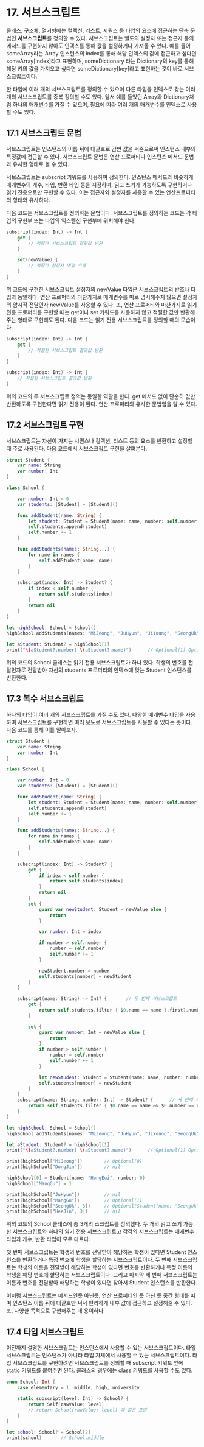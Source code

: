 # 17. 서브스크립트

클래스, 구조체, 열거형에는 컬렉션, 리스트, 시퀀스 등 타입의 요소에 접근하는 단축 문법인 **서브스크립트**를 정의할 수 있다. 서브스크립트는 별도의 설정자 또는 접근자 등의 메서드를 구현하지 않아도 인덱스를 통해 값을 설정하거나 가져올 수 있다. 예를 들어 someArray라는 Array 인스턴스의 index를 통해 해당 인덱스의 값에 접근하고 싶다면 someArray[index]라고 표현하며, someDictionary 라는 Dictionary의 key를 통해 해당 키의 값을 가져오고 싶다면 someDictionary[key]라고 표현하는 것이 바로 서브스크립트이다.

한 타입에 여러 개의 서브스크립트를 정의할 수 있으며 다른 타입을 인덱스로 갖는 여러 개의 서브스크립트를 중복 정의할 수도 있다. 앞서 예를 들었던 Array와 Dictionary처럼 하나의 매개변수를 가질 수 있으며, 필요에 따라 여러 개의 매개변수를 인덱스로 사용할 수도 있다.

## 17.1 서브스크립트 문법

서브스크립트는 인스턴스의 이름 뒤에 대괄호로 감싼 값을 써줌으로써 인스턴스 내부의 특정값에 접근할 수 있다. 서브스크립트 문법은 연산 프로퍼티나 인스턴스 메서드 문법과 유사한 형태로 볼 수 있다.

서브스크립트는 subscript 키워드를 사용하여 정의한다. 인스턴스 메서드와 비슷하게 매개변수의 개수, 타입, 반환 타입 등을 지정하며, 읽고 쓰기가 가능하도록 구현하거나 읽기 전용으로만 구현할 수 있다. 이는 접근자와 설정자를 사용할 수 있는 연산프로퍼티의 형태와 유사하다.

다음 코드는 서브스크립트를 정의하는 문법이다. 서브스크립트를 정의하는 코드는 각 타입의 구현부 또는 타입의 익스텐션 구현부에 위치해야 한다.

```swift
subscript(index: Int) -> Int {
    get {
        // 적절한 서브스크립트 결괏값 반환
    }

    set(newValue) {
        // 적절한 설정자 역할 수행
    }
}
```

위 코드에 구현한 서브스크립트 설정자의 newValue 타입은 서브스크립트의 반호나 타입과 동일하다. 연산 프로퍼티와 마찬가지로 매개변수를 따로 명시해주지 않으면 설정자의 암시적 전달인자 newValue를 사용할 수 있다. 또, 연산 프로퍼티와 마찬가지로 읽기 전용 프로퍼티를 구현할 때는 get이나 set 키워드를 사용하지 않고 적절한 값만 반환해주는 형태로 구현해도 된다. 다음 코드는 읽기 전용 서브스크립트를 정의할 때의 모습이다.

```swift
subscript(index: Int) -> Int {
    get {
        // 적절한 서브스크립트 결괏값 반환
    }
}

subscript(index: Int) -> Int {
    // 적절한 서브스크립트 결괏값 반환
}
```

위의 코드의 두 서브스크립트 정의는 동일한 역할을 한다. get 메서드 없이 단순히 값만 반환하도록 구현한다면 읽기 전용이 된다. 연산 프로퍼티와 유사한 문법임을 알 수 있다.

## 17.2 서브스크립트 구현

서브스크립트는 자신이 가지는 시퀀스나 컬렉션, 리스트 등의 요소를 반환하고 설정할 때 주로 사용된다. 다음 코드에서 서브스크립트 구현을 살펴본다.

```swift
struct Student {
    var name: String
    var number: Int
}

class School {

    var number: Int = 0
    var students: [Student] = [Student]()

    func addStudent(name: String) {
        let student: Student = Student(name: name, number: self.number)
        self.students.append(student)
        self.number += 1
    }

    func addStudents(names: String...) {
        for name in names {
            self.addStudent(name: name)
        }
    }

    subscript(index: Int) -> Student? {
        if index < self.number {
            return self.students[index]
        }
        return nil
    }
}

let highSchool: School = School()
highSchool.addStudents(names: "MiJeong", "JuHyun", "JiYoung", "SeongUk", "MoonDuk")

let aStudent: Student? = highSchool[1]
print("\(aStudent?.number) \(aStudent?.name)")      // Optional(1) Optional("JuHyun")
```

위의 코드의 School 클래스는 읽기 전용 서브스크립트가 하나 있다. 학생의 번호를 전달인자로 전달받아 자신의 students 프로퍼티의 인덱스에 맞는 Student 인스턴스를 반환한다.

## 17.3 복수 서브스크립트

하나의 타입이 여러 개의 서브스크립트를 가질 수도 있다. 다양한 매개변수 타입을 사용하여 서브스크립트를 구현하면 여러 용도로 서브스크립트를 사용할 수 있다는 뜻이다. 다음 코드를 통해 이를 알아보자.

```swift
struct Student {
    var name: String
    var number: Int
}

class School {

    var number: Int = 0
    var students: [Student] = [Student]()

    func addStudent(name: String) {
        let student: Student = Student(name: name, number: self.number)
        self.students.append(student)
        self.number += 1
    }

    func addStudents(names: String...) {
        for name in names {
            self.addStudent(name: name)
        }
    }

    subscript(index: Int) -> Student? {
        get {
            if index < self.number {
                return self.students[index]
            }
            return nil
        }
        set {
            guard var newStudent: Student = newValue else {
                return
            }

            var number: Int = index

            if number > self.number {
                number = self.number
                self.number += 1
            }

            newStudent.number = number
            self.students[number] = newStudent
        }
    }

    subscript(name: String) -> Int? {       // 두 번째 서브스크립트
        get {
            return self.students.filter { $0.name == name }.first?.number
        }

        set {
            guard var number: Int = newValue else {
                return
            }
            if number > self.number {
                number = self.number
                self.number += 1
            }

            let newStudent: Student = Student(name: name, number: number)
            self.students[number] = newStudent
        }
    }
    subscript(name: String, number: Int) -> Student? {      // 세 번째 서브스크립트
        return self.students.filter { $0.name == name && $0.number == number }.first
    }
}

let highSchool: School = School()
highSchool.addStudents(names: "MiJeong", "JuHyun", "JiYoung", "SeongUk", "MoonDuk")

let aStudent: Student? = highSchool[1]
print("\(aStudent?.number) \(aStudent?.name)")      // Optional(1) Optional("JuHyun")

print(highSchool["MiJeong"])        // Optional(0)
print(highSchool["DongJin"])        // nil

highSchool[0] = Student(name: "HongEui", number: 0)
highSchool["MangGu"] = 1

print(highSchool["JuHyun"])         // nil
print(highSchool["MangGu"])         // Optional(1)
print(highSchool["SeongUk", 3])     // Optional(Student(name: "SeongUk", number: 3))
print(highSchool["HeeJin", 3])      // nil
```

위의 코드의 School 클래스에 총 3개의 스크립트를 정의했다. 두 개의 읽고 쓰기 가능한 서브스크립트와 하나의 읽기 전용 서브스크립트고 각각의 서브스크립트는 매개변수 타입과 개수, 반환 타입이 모두 다르다.

첫 번째 서브스크립트는 학생의 번호를 전달받아 해당하는 학생이 있다면 Student 인스턴스를 반환하거나 특정 번호에 학생을 할당하는 서브스크립트이다. 두 번째 서브스크립트는 학생의 이름을 전달받아 해당하는 학생이 있다면 번호를 반환하거나 특정 이름의 학생을 해당 번호에 할당하는 서브스크립트이다. 그리고 마지막 세 번째 서브스크립트는 이름과 번호를 전달받아 해당하는 학생이 있다면 찾아서 Student 인스턴스를 반환한다.

이처럼 서브스크립트는 메서드인듯 아닌듯, 연산 프로퍼티인 듯 아닌 듯 중간 형태를 띠며 인스턴스 이름 뒤에 대괄호만 써서 편리하게 내부 값에 접근하고 설정해줄 수 있다. 또, 다양한 목적으로 구현해주는 데 용이하다.

## 17.4 타입 서브스크립트

이전까지 설명한 서브스크립트는 인스턴스에서 사용할 수 있는 서브스크립트이다. 타입 서브스크립트는 인스턴스가 아니라 타입 자체에서 사용할 수 있는 서브스크립트이다. 타입 서브스크립트를 구현하려면 서브스크립트를 정의할 때 subscript 키워드 앞에 static 키워드를 붙여주면 된다. 클래스의 경우에는 class 키워드를 사용할 수도 있다.

```swift
enum School: Int {
    case elementary = 1, middle, high, university

    static subscript(level: Int) -> School? {
        return Self(rawValue: level)
        // return School(rawValue: level) 과 같은 표현
    }
}

let school: School? = School[2]
print(school)       // School.middle
```
